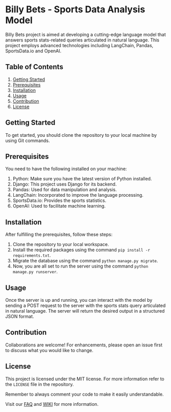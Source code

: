 # Billy Bets - Sports Data Analysis Model

Billy Bets project is aimed at developing a cutting-edge language model that answers sports stats-related queries articulated in natural language. This project employs advanced technologies including LangChain, Pandas, SportsData.io and OpenAI.

## Table of Contents

1. [Getting Started](#gettingstarted)
2. [Prerequisites](#prerequisites)
3. [Installation](#installation)
4. [Usage](#usage)
5. [Contribution](#contribution)
6. [License](#license)

## Getting Started <a name = "gettingstarted"></a>

To get started, you should clone the repository to your local machine by using Git commands.

## Prerequisites <a name = "prerequisites"></a>

You need to have the following installed on your machine:

1. Python: Make sure you have the latest version of Python installed.
2. Django: This project uses Django for its backend.
3. Pandas: Used for data manipulation and analysis.
4. LangChain: Incorporated to improve the language processing.
5. SportsData.io: Provides the sports statistics.
6. OpenAI: Used to facilitate machine learning.

## Installation <a name = "installation"></a>

After fulfilling the prerequisites, follow these steps:

1. Clone the repository to your local workspace.
2. Install the required packages using the command `pip install -r requirements.txt`.
3. Migrate the database using the command `python manage.py migrate`.
4. Now, you are all set to run the server using the command `python manage.py runserver`.

## Usage <a name = "usage"></a>

Once the server is up and running, you can interact with the model by sending a POST request to the server with the sports stats query articulated in natural language. The server will return the desired output in a structured JSON format.

## Contribution <a name = "contribution"></a>

Collaborations are welcome! For enhancements, please open an issue first to discuss what you would like to change.

## License <a name = "license"></a>

This project is licensed under the MIT license. For more information refer to the `LICENSE` file in the repository.

Remember to always comment your code to make it easily understandable.

Visit our [FAQ](FAQ.md) and [WIKI](WIKI.md) for more information.

